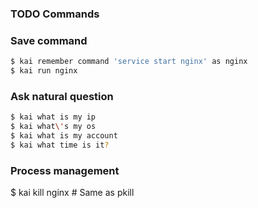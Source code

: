 ### TODO Commands

### Save command
```bash
$ kai remember command 'service start nginx' as nginx
$ kai run nginx
```

### Ask natural question
```bash
$ kai what is my ip
$ kai what\'s my os
$ kai what is my account
$ kai what time is it?
```

### Process management
$ kai kill nginx # Same as pkill